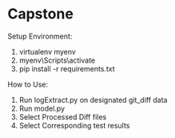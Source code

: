 # Capstone

Setup Environment:

1. virtualenv myenv
2. myenv\Scripts\activate
3. pip install -r requirements.txt

How to Use:

1. Run logExtract.py on designated git_diff data
2. Run model.py
3. Select Processed Diff files
4. Select Corresponding test results
